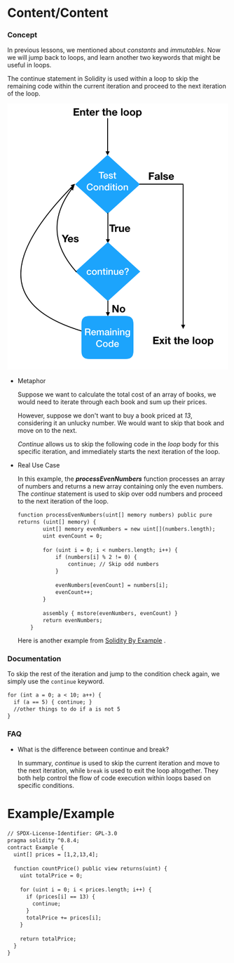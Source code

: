 # Content/Content

### Concept

In previous lessons, we mentioned about *constants* and *immutables*. Now we will jump back to loops, and learn another two keywords that might be useful in loops. 

The continue statement in Solidity is used within a loop to skip the remaining code within the current iteration and proceed to the next iteration of the loop.

![Untitled](./img/3-1.png)

- Metaphor
    
    Suppose we want to calculate the total cost of an array of books, we would need to iterate through each book and sum up their prices. 
    
    However, suppose we don't want to buy a book priced at *13*, considering it an unlucky number. We would want to skip that book and move on to the next.
    
    *Continue* allows us to skip the following code in the *loop* body for this specific iteration, and immediately starts the next iteration of the loop. 
    
- Real Use Case
    
    In this example, the ***processEvenNumbers*** function processes an array of numbers and returns a new array containing only the even numbers. The *continue* statement is used to skip over odd numbers and proceed to the next iteration of the loop.
    
    ```solidity
    function processEvenNumbers(uint[] memory numbers) public pure returns (uint[] memory) {
            uint[] memory evenNumbers = new uint[](numbers.length);
            uint evenCount = 0;
    
            for (uint i = 0; i < numbers.length; i++) {
                if (numbers[i] % 2 != 0) {
                    continue; // Skip odd numbers
                }
    
                evenNumbers[evenCount] = numbers[i];
                evenCount++;
            }
    
            assembly { mstore(evenNumbers, evenCount) }
            return evenNumbers;
        }
    ```
    
    Here is another example from [Solidity By Example](https://solidity-by-example.org/loop/)  .
    

### Documentation

To skip the rest of the iteration and jump to the condition check again, we simply use the `continue` keyword.

```solidity
for (int a = 0; a < 10; a++) {
  if (a == 5) { continue; }
  //other things to do if a is not 5
}
```

### FAQ

- What is the difference between continue and break?
    
    In summary, *continue* is used to skip the current iteration and move to the next iteration, while `break` is used to exit the loop altogether. They both help control the flow of code execution within loops based on specific conditions.
    

# Example/Example

```solidity
// SPDX-License-Identifier: GPL-3.0
pragma solidity ^0.8.4;
contract Example {
  uint[] prices = [1,2,13,4];

  function countPrice() public view returns(uint) {
    uint totalPrice = 0;

    for (uint i = 0; i < prices.length; i++) {
      if (prices[i] == 13) {
        continue;
      }
      totalPrice += prices[i];
    }

    return totalPrice;
  }
}
```

